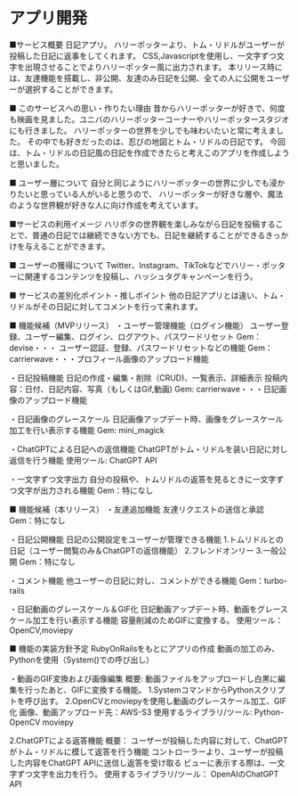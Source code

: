 # アプリ開発

■サービス概要
日記アプリ。
ハリーポッターより、トム・リドルがユーザーが投稿した日記に返事をしてくれます。
CSS,Javascriptを使用し、一文字ずつ文字を出現させることでよりハリーポッター風に出力されます。
本リリース時には、友達機能を搭載し、非公開、友達のみ日記を公開、全ての人に公開をユーザーが選択することができます。

■ このサービスへの思い・作りたい理由
昔からハリーポッターが好きで、何度も映画を見ました。ユニバのハリーポッターコーナーやハリーポッタースタジオにも行きました。
ハリーポッターの世界を少しでも味わいたいと常に考えました。
その中でも好きだったのは、忍びの地図とトム・リドルの日記です。
今回は、トム・リドルの日記風の日記を作成できたらと考えこのアプリを作成しようと思いました。

■ ユーザー層について
自分と同じようにハリーポッターの世界に少しでも浸かりたいと思っている人がいると思うので、
ハリーポッターが好きな層や、魔法のような世界観が好きな人に向け作成を考えています。

■サービスの利用イメージ
ハリポタの世界観を楽しみながら日記を投稿することで、普通の日記では継続できない方でも、日記を継続することができるきっかけを与えることができます。

■ ユーザーの獲得について
Twitter、Instagram、TikTokなどでハリー・ポッターに関連するコンテンツを投稿し、ハッシュタグキャンペーンを行う。

■ サービスの差別化ポイント・推しポイント
他の日記アプリとは違い、トム・リドルがその日記に対してコメントを行って来れます。

■ 機能候補（MVPリリース）
・ユーザー管理機能（ログイン機能）
ユーザー登録、ユーザー編集、ログイン、ログアウト、パスワードリセット
Gem：devise・・・ ユーザー認証、登録、パスワードリセットなどの機能
Gem：carrierwave・・・プロフィール画像のアップロード機能

・日記投稿機能
日記の作成・編集・削除（CRUD)、一覧表示、詳細表示
投稿内容：日付、日記内容、写真（もしくはGif,動画)
Gem: carrierwave・・・日記画像のアップロード機能

・日記画像のグレースケール
日記画像アップデート時、画像をグレースケール加工を行い表示する機能
Gem: mini_magick

・ChatGPTによる日記への返信機能
ChatGPTがトム・リドルを装い日記に対し返信を行う機能
使用ツール: ChatGPT API

・一文字ずつ文字出力
自分の投稿や、トムリドルの返答を見るときに一文字ずつ文字が出力される機能
Gem：特になし

■ 機能候補（本リリース）
・友達追加機能
友達リクエストの送信と承認
Gem：特になし

・日記公開機能
日記の公開設定をユーザーが管理できる機能
1.トムリドルとの日記（ユーザー閲覧のみ＆ChatGPTの返信機能）
2.フレンドオンリー
3.一般公開
Gem：特になし

・コメント機能
他ユーザーの日記に対し、コメントができる機能
Gem：turbo-rails

・日記動画のグレースケール＆GIF化
日記動画アップデート時、動画をグレースケール加工を行い表示する機能
容量削減のためGIFに変換する。
使用ツール：OpenCV,moviepy

■ 機能の実装方針予定
RubyOnRailsをもとにアプリの作成
動画の加工のみ、Pythonを使用（System()での呼び出し）

・動画のGIF変換および画像編集
概要:
動画ファイルをアップロードし白黒に編集を行ったあと、GIFに変換する機能。
1.SystemコマンドからPythonスクリプトを呼び出す。
2.OpenCVとmoviepyを使用し動画のグレースケール加工、GIF化
画像、動画アップロード先：AWS-S3
使用するライブラリ/ツール:
Python-OpenCV
moviepy

2.ChatGPTによる返答機能
概要：
ユーザーが投稿した内容に対して、ChatGPTがトム・リドルに模して返答を行う機能
コントローラーより、ユーザーが投稿した内容をChatGPT APIに送信し返答を受け取る
ビューに表示する際は、一文字ずつ文字を出力を行う。 
使用するライブラリ/ツール：
OpenAIのChatGPT API
